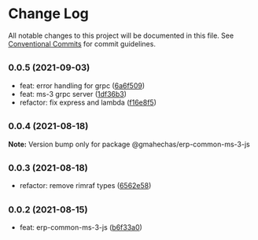 # Change Log

All notable changes to this project will be documented in this file.
See [Conventional Commits](https://conventionalcommits.org) for commit guidelines.

## <small>0.0.5 (2021-09-03)</small>

* feat: error handling for grpc ([6a6f509](https://github.com/gmahechas/erp/commit/6a6f509))
* feat: ms-3 grpc server ([1df36b3](https://github.com/gmahechas/erp/commit/1df36b3))
* refactor: fix express and lambda ([f16e8f5](https://github.com/gmahechas/erp/commit/f16e8f5))





## <small>0.0.4 (2021-08-18)</small>

**Note:** Version bump only for package @gmahechas/erp-common-ms-3-js





## <small>0.0.3 (2021-08-18)</small>

* refactor: remove rimraf types ([6562e58](https://github.com/gmahechas/erp/commit/6562e58))





## <small>0.0.2 (2021-08-15)</small>

* feat: erp-common-ms-3-js ([b6f33a0](https://github.com/gmahechas/erp/commit/b6f33a0))
